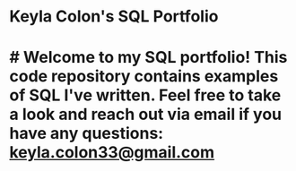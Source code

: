 # Keyla Colon's SQL Portfolio

# # Welcome to my SQL portfolio! This code repository contains examples of SQL I've written. Feel free to take a look and reach out via email if you have any questions: keyla.colon33@gmail.com
